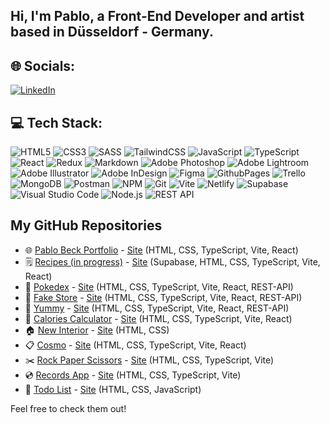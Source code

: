 ## Hi, I'm Pablo, a Front-End Developer and artist based in Düsseldorf - Germany.<br>

## 🌐 Socials:
[![LinkedIn](https://img.shields.io/badge/LinkedIn-%230077B5.svg?logo=linkedin&logoColor=white)](https://www.linkedin.com/in/pablobeck/) 

## 💻 Tech Stack:

![HTML5](https://img.shields.io/badge/html5-%23E34F26.svg?style=for-the-badge&logo=html5&logoColor=white) ![CSS3](https://img.shields.io/badge/css3-%231572B6.svg?style=for-the-badge&logo=css3&logoColor=white) ![SASS](https://img.shields.io/badge/SASS-hotpink.svg?style=for-the-badge&logo=SASS&logoColor=white) ![TailwindCSS](https://img.shields.io/badge/tailwindcss-%2338B2AC.svg?style=for-the-badge&logo=tailwind-css&logoColor=white) ![JavaScript](https://img.shields.io/badge/javascript-%23323330.svg?style=for-the-badge&logo=javascript&logoColor=%23F7DF1E) ![TypeScript](https://img.shields.io/badge/typescript-%23007ACC.svg?style=for-the-badge&logo=typescript&logoColor=white) ![React](https://img.shields.io/badge/react-%2320232a.svg?style=for-the-badge&logo=react&logoColor=%2361DAFB) ![Redux](https://img.shields.io/badge/redux-%23593d88.svg?style=for-the-badge&logo=redux&logoColor=white) ![Markdown](https://img.shields.io/badge/markdown-%23000000.svg?style=for-the-badge&logo=markdown&logoColor=white) ![Adobe Photoshop](https://img.shields.io/badge/adobe%20photoshop-%2331A8FF.svg?style=for-the-badge&logo=adobe%20photoshop&logoColor=white) ![Adobe Lightroom](https://img.shields.io/badge/Adobe%20Lightroom-31A8FF.svg?style=for-the-badge&logo=Adobe%20Lightroom&logoColor=white) ![Adobe Illustrator](https://img.shields.io/badge/adobe%20illustrator-%23FF9A00.svg?style=for-the-badge&logo=adobe%20illustrator&logoColor=white) ![Adobe InDesign](https://img.shields.io/badge/Adobe%20InDesign-49021F?style=for-the-badge&logo=adobeindesign&logoColor=FF3366) ![Figma](https://img.shields.io/badge/figma-%23F24E1E.svg?style=for-the-badge&logo=figma&logoColor=white) ![GithubPages](https://img.shields.io/badge/github%20pages-121013?style=for-the-badge&logo=github&logoColor=white) ![Trello](https://img.shields.io/badge/Trello-%23026AA7.svg?style=for-the-badge&logo=Trello&logoColor=white) ![MongoDB](https://img.shields.io/badge/MongoDB-%234ea94b.svg?style=for-the-badge&logo=mongodb&logoColor=white) ![Postman](https://img.shields.io/badge/Postman-FF6C37?style=for-the-badge&logo=postman&logoColor=white) ![NPM](https://img.shields.io/badge/NPM-%23CB3837.svg?style=for-the-badge&logo=npm&logoColor=white) ![Git](https://img.shields.io/badge/git-%23F05033.svg?style=for-the-badge&logo=git&logoColor=white) ![Vite](https://img.shields.io/badge/vite-%23646CFF.svg?style=for-the-badge&logo=vite&logoColor=white) ![Netlify](https://img.shields.io/badge/netlify-%23000000.svg?style=for-the-badge&logo=netlify&logoColor=#00C7B7) ![Supabase](https://img.shields.io/badge/supabase-3ECF8E?style=for-the-badge&logo=supabase&logoColor=white) ![Visual Studio Code](https://img.shields.io/badge/Visual%20Studio%20Code-0078d7?style=for-the-badge&logo=visual%20studio%20code&logoColor=white) ![Node.js](https://img.shields.io/badge/Node.js-43853D?style=for-the-badge&logo=node.js&logoColor=white) ![REST API](https://img.shields.io/badge/REST%20API-FF5733?style=for-the-badge&logo=rest&logoColor=white)




## My GitHub Repositories

- 🌐 [Pablo Beck Portfolio](https://github.com/pablobeckg/pablogb) - [Site](https://pablogb.com) (HTML, CSS, TypeScript, Vite, React)
- 🗒️ [Recipes (in progress)](https://github.com/pablobeckg/Recipes) - [Site](https://recipespablo.netlify.app/) (Supabase, HTML, CSS, TypeScript, Vite, React)
- 🐥 [Pokedex](https://github.com/pablobeckg/Pokedex) - [Site](https://pokedexpablo.netlify.app/) (HTML, CSS, TypeScript, Vite, React, REST-API)
- 🛒 [Fake Store](https://github.com/pablobeckg/fake-store) - [Site](https://fakestorepablo.netlify.app/) (HTML, CSS, TypeScript, Vite, React, REST-API)
- 🍳 [Yummy](https://github.com/pablobeckg/Yummy) - [Site](https://yummypablo.netlify.app) (HTML, CSS, TypeScript, Vite, React, REST-API)
- 💊 [Calories Calculator](https://github.com/pablobeckg/calorie_calculator) - [Site](https://caloriecalculatorpablo.netlify.app) (HTML, CSS, TypeScript, Vite, React)
- 🏠 [New Interior](https://github.com/pablobeckg/new_interior) - [Site](https://newinteriorpablo.netlify.app/) (HTML, CSS)
- 📋 [Cosmo](https://github.com/pablobeckg/cosmo) - [Site](https://cosmopablo.netlify.app) (HTML, CSS, TypeScript, Vite, React)
- ✂️ [Rock Paper Scissors](https://github.com/pablobeckg/rock_paper_scissors) - [Site](https://rockpaperscissorspablo.netlify.app) (HTML, CSS, TypeScript, Vite)
- 💿 [Records App](https://github.com/pablobeckg/records) - [Site](https://recordspablo.netlify.app) (HTML, CSS, TypeScript, Vite)
- 📝 [Todo List](https://github.com/pablobeckg/todo) - [Site](https://todopablo.netlify.app) (HTML, CSS, JavaScript)


Feel free to check them out!
